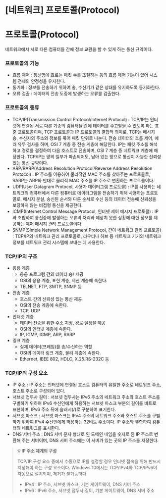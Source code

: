 # [네트워크] 프로토콜(Protocol)

# **프로토콜(Protocol)**

네트워크에서 서로 다른 컴퓨터들 간에 정보 교환을 할 수 있게 하는 통신 규약이다.

### **프로토콜의 기능**

- 흐름 제어 : 통신망에 흐르는 패킷 수를 조절하는 등의 흐름 제어 기능이 있어 시스템 전체의 안정성을 유지한다.
- 동기화 : 정보를 전송하기 위하여 송, 수신기가 같은 상태를 유지하도록 동기화한다.
- 오류 검출 : 데이터의 전송 도중에 발생하는 오류를 검출한다.

### **프로토콜의 종류**

- TCP/IP(Transmission Control Protocol/Internet Protocol) : TCP/IP는 인터넷에 연결된 서로 다른 기종의 컴퓨터들 간에 데이터를 주고받을 수 있도록 하는 표준 프로토콜이며, TCP 프로토콜과 IP 프로토콜의 결합적 의미로, TCP는 메시지 송, 수신자의 주소와 정보를 묶어 패킷 단위로 나눈다. 전송 데이터의 흐름 제어, 에러 유무 검사를 하며, OSI 7 계층 중 전송 계층에 해당한다. IP는 패킷 주소를 해석하고 경로를 결정하여 다음 호스트로 전송하며, OSI 7 계층 중 네트워크 계층에 해당한다. TCP/IP는 망의 일부가 파손되어도, 남아 있는 망으로 통신이 가능한 신뢰성 있는 통신 규약이다.
- ARP/RARP(Address Resolution Protocol/Reverse Address Resolution Protocol) : IP 주소를 이용하여 물리적인 MAC 주소를 찾아주는 프로토콜로, RARP는 ARP와 반대로 물리적 MAC 주소를 IP 주소로 변환하는 프로토콜이다.
- UDP(User Datagram Protocol, 사용자 데이터그램 프로토콜) : IP를 사용하는 네트워크의 컴퓨터에서 다른 컴퓨터로 데이터그램을 전송하기 위해 사용하는 프로토콜로, 메시지 분실, 송신된 순서와 다른 순서로 수신 등의 데이터 전송에 신뢰성을 보장하지 않는 비접형 통신을 제공한다.
- ICMP(Internet Control Message Protocol, 인터넷 제어 메시지 프로토콜) : IP와 조합하여 통신중에 발생하는 오류의 처리와 예상치 못한 상황에 대한 정보를 제공하는 제어 메시지 관리 프로토콜이다.
- SNMP(Simple Network Management Protocol, 간이 네트워크 관리 프로토콜) : TCP/IP의 네트워크 관리 프로토콜로, 라우터나 허브 등 네트워크 기기의 네트워크 정보를 네트워크 관리 시스템에 보내는 데 사용한다.

### **TCP/IP의 구조**

- 응용 계층
    - 응용 프로그램 간의 데이터 송/ 제공
    - OSI의 응용 계층, 표현 계층, 세션 계층에 속한다.
    - TELNET, FTP, SMTP, SNMP 등
- 전송 계층
    - 호스트 간의 신뢰성 있는 통신 제공
    - OSI의 전송 계층에 속한다.
    - TCP, UDP
- 인터넷 계층
    - 데이터 전송을 위한 주소 지정, 경로 설정을 제공
    - OSI의 인터넷 계층에 속한다.
    - IP, ICMP, IGMP, ARP, RARP
- 링크 계층
    - 실제 데이터(프레임)를 송/수신하는 역할
    - OSI의 데이터 링크 계층, 물리 계층에 속한다.
    - Ethernet, IEEE 802, HDLC, X.25.RS-232C 등

### **TCP/IP의 구성 요소**

- IP 주소 : IP 주소는 인터넷에 연결된 호스트 컴퓨터의 유일한 주소로 네트워크 주소, 호스트 주소로 구성되어 있다.
- 서브넷 접두사 길이 : 서브넷 접두사는 IPv6 주소의 네트워크 주소와 호스트 주소를 구별하기 위하여 IPv6 수신인에게 허용하는 서브넷 마스크 부분의 길이를 비트로 표현하며, IPv6 주소 뒤에 슬래시(/)로 구분하여 표기한다.
- 서브넷 마스크 : 서브넷 마스크는 IPv4 주소의 네트워크 주소와 호스트 주소를 구별하기 위하여 IPv4 수신인에게 허용하는 32비트 주소이다. IP 주소와 결합하여 컴퓨터의 네트워크를 표시한다.
- DNS 서버 주소 : DNS 서버 문자 형태로 된 도메인 네임을 숫자로 된 IP 주소로 변환해 주는 서버이며, DNS 서버 주소에는 이 서버가 있는 곳의 IP 주소를 지정한다.

> **💡 IP 주소 체계의 구성**
> 
> 
> TCP/IP 구성 요소 중에서 수동으로 IP를 설정할 경우 인터넷 접속을 위해 반드시 지정해야 하는 구성 요소이다. Windows 10에서는 TCP/IPv4와 TCP/IPv6이 자동으로 설치되며, 제거가 불가능하다.
> 
> - IPv4 : IP 주소, 서브넷 마스크, 기본 게이트웨이, DNS 서버 주소
> - IPv6 : IPv6 주소, 서브넷 접두사 길이, 기본 게이트웨이, DNS 서버 주소